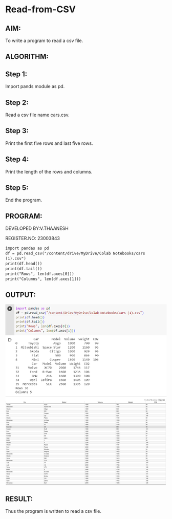 # Read-from-CSV

## AIM:
To write a program to read a csv file.
## ALGORITHM:
## Step 1:
Import pands module as pd.
## Step 2:
Read a csv file name cars.csv.
## Step 3:
Print the first five rows and last five rows.
## Step 4:
Print the length of the rows and columns.
## Step 5:
End the program.
## PROGRAM:
DEVELOPED BY:V.THAANESH

REGISTER.NO: 23003843
```
import pandas as pd
df = pd.read_csv("/content/drive/MyDrive/Colab Notebooks/cars (1).csv")
print(df.head())
print(df.tail())
print("Rows", len(df.axes[0]))
print("Columns", len(df.axes[1]))
```

## OUTPUT:
![output](/Screenshot%202023-07-31%20104054.png)
![output](/Screenshot%202023-07-31%20104309.png)
## RESULT:
Thus the program is written to read a csv file.

